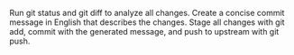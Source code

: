 Run git status and git diff to analyze all changes. Create a concise commit message in English that describes the changes. Stage all changes with git add, commit with the generated message, and push to upstream with git push.
